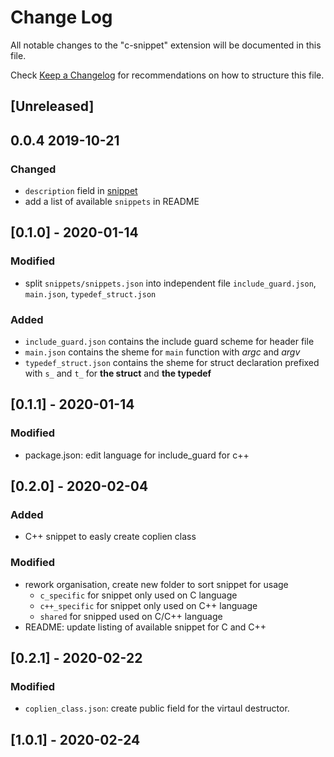 # Change Log

All notable changes to the "c-snippet" extension will be documented in this file.

Check [Keep a Changelog](http://keepachangelog.com/) for recommendations on how to structure this file.

## [Unreleased]

## 0.0.4 2019-10-21

### Changed

- `description` field in [snippet](snippets/snippets.json)
- add a list of available `snippets` in README

## [0.1.0] - 2020-01-14

### Modified

- split `snippets/snippets.json` into independent file `include_guard.json`, `main.json`, `typedef_struct.json`

### Added

- `include_guard.json` contains the include guard scheme for header file
- `main.json` contains the sheme for `main` function with *argc* and *argv*
- `typedef_struct.json` contains the sheme for struct declaration prefixed with `s_` and `t_` for **the struct** and **the typedef**

## [0.1.1] - 2020-01-14

### Modified

- package.json: edit language for include_guard for c++

## [0.2.0] - 2020-02-04

### Added

- C++ snippet to easly create coplien class

### Modified

- rework organisation, create new folder to sort snippet for usage
  - `c_specific` for snippet only used on C language
  - `c++_specific` for snippet only used on C++ language
  - `shared` for snipped used on C/C++ language
- README: update listing of available snippet for C and C++

## [0.2.1] - 2020-02-22

### Modified

- `coplien_class.json`: create public field for the virtaul destructor.

## [1.0.1] - 2020-02-24
